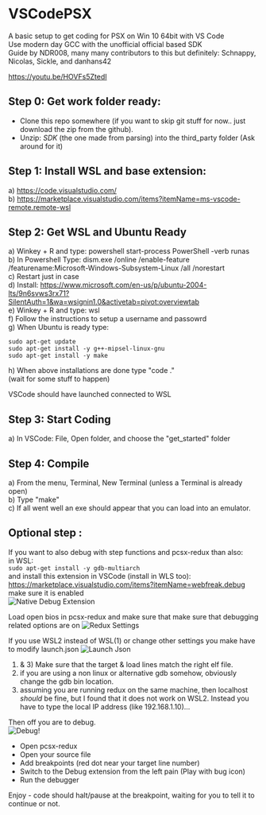# VSCodePSX
A basic setup to get coding for PSX on Win 10 64bit with VS Code  
Use modern day GCC with the unofficial official based SDK  
Guide by NDR008, many many contributors to this but definitely:
Schnappy, Nicolas, Sickle, and danhans42

https://youtu.be/HOVFs5ZtedI

## Step 0: Get work folder ready:  
- Clone this repo somewhere (if you want to skip git stuff for now.. just download the zip from the github).
- Unzip: *SDK* (the one made from parsing) into the third_party folder
(Ask around for it)


## Step 1: Install WSL and base extension:
a) https://code.visualstudio.com/  
b) https://marketplace.visualstudio.com/items?itemName=ms-vscode-remote.remote-wsl  

## Step 2: Get WSL and Ubuntu Ready  
a) Winkey + R and type:    powershell start-process PowerShell -verb runas  
b) In Powershell Type:    dism.exe /online /enable-feature /featurename:Microsoft-Windows-Subsystem-Linux /all /norestart  
c) Restart just in case  
d) Install: https://www.microsoft.com/en-us/p/ubuntu-2004-lts/9n6svws3rx71?SilentAuth=1&wa=wsignin1.0&activetab=pivot:overviewtab  
e) Winkey + R and type:    wsl  
f) Follow the instructions to setup a username and passowrd  
g) When Ubuntu is ready type:  
  ```
  sudo apt-get update
  sudo apt-get install -y g++-mipsel-linux-gnu  
  sudo apt-get install -y make
```   
h) When above installations are done type "code ."  
(wait for some stuff to happen)  
  
VSCode should have launched connected to WSL  
  
## Step 3: Start Coding  
a) In VSCode: File, Open folder, and choose the "get_started" folder  
  
## Step 4: Compile  
a) From the menu, Terminal, New Terminal (unless a Terminal is already open)  
b) Type "make"  
c) If all went well an exe should appear that you can load into an emulator.  

## Optional step :
If you want to also debug with step functions and pcsx-redux than also:  
in WSL:   
```sudo apt-get install -y gdb-multiarch  ```  
and install this extension in VSCode (install in WLS too):  
https://marketplace.visualstudio.com/items?itemName=webfreak.debug  
make sure it is enabled  
![Native Debug Extension](NativeDebug.png)

Load open bios in pcsx-redux and make sure that make sure that debugging related options are on
![Redux Settings](Redux.png)  

If you use WSL2 instead of WSL(1) or change other settings you make have to modify launch.json
![Launch Json](json.png)  
1) & 3) Make sure that the target & load lines match the right elf file.  
2) if you are using a non linux or alternative gdb somehow, obviously change the gdb bin location.  
4) assuming you are running redux on the same machine, then localhost *should* be fine, but I found that it does not work on WSL2. Instead you have to type the local IP address (like 192.168.1.10)...  
  
Then off you are to debug.  
![Debug!](DebugAway.png)  
- Open pcsx-redux  
- Open your source file  
- Add breakpoints (red dot near your target line number)  
- Switch to the Debug extension from the left pain (Play with bug icon)  
- Run the debugger  

Enjoy - code should halt/pause at the breakpoint, waiting for you to tell it to continue or not.  

